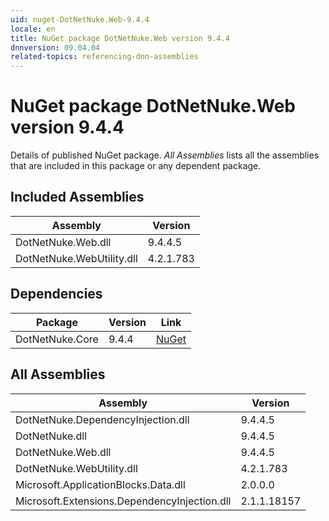 ```yaml
---
uid: nuget-DotNetNuke.Web-9.4.4
locale: en
title: NuGet package DotNetNuke.Web version 9.4.4
dnnversion: 09.04.04
related-topics: referencing-dnn-assemblies
---
```


# NuGet package DotNetNuke.Web version 9.4.4
Details of published NuGet package.
*All Assemblies* lists all the assemblies that are included in this package or any dependent package.

## Included Assemblies

|Assembly|Version|
|---|---|
|DotNetNuke.Web.dll|9.4.4.5|
|DotNetNuke.WebUtility.dll|4.2.1.783|

## Dependencies

|Package|Version|Link|
|---|---|---|
|DotNetNuke.Core|9.4.4|[NuGet](https://www.nuget.org/packages/DotNetNuke.Core/9.4.4)|

## All Assemblies

|Assembly|Version|
|---|---|
|DotNetNuke.DependencyInjection.dll|9.4.4.5|
|DotNetNuke.dll|9.4.4.5|
|DotNetNuke.Web.dll|9.4.4.5|
|DotNetNuke.WebUtility.dll|4.2.1.783|
|Microsoft.ApplicationBlocks.Data.dll|2.0.0.0|
|Microsoft.Extensions.DependencyInjection.dll|2.1.1.18157|


